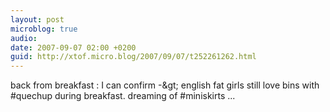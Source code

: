 ```yaml
---
layout: post
microblog: true
audio: 
date: 2007-09-07 02:00 +0200
guid: http://xtof.micro.blog/2007/09/07/t252261262.html
---
```

back from breakfast : I can confirm -&amp;gt; english fat girls still love bins with #quechup during breakfast. dreaming of #miniskirts ...
